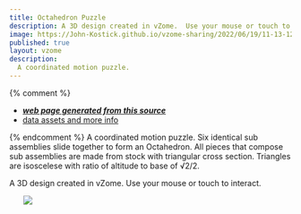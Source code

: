 ```yaml
---
title: Octahedron Puzzle 
description: A 3D design created in vZome.  Use your mouse or touch to interact.
image: https://John-Kostick.github.io/vzome-sharing/2022/06/19/11-13-12-Octahedron-Puzzle-3/Octahedron-Puzzle-3.png
published: true
layout: vzome
description: 
  A coordinated motion puzzle.
---
```


{% comment %}
 - [***web page generated from this source***](<https://John-Kostick.github.io/vzome-sharing/2022/06/19/Octahedron-Puzzle-3-11-13-12.html>)
 - [data assets and more info](<https://github.com/John-Kostick/vzome-sharing/tree/main/2022/06/19/11-13-12-Octahedron-Puzzle-3/>)
 
{% endcomment %}
  A coordinated motion puzzle. Six identical sub assemblies slide together to form an Octahedron.  All pieces that compose sub assemblies are made from stock with triangular cross section. Triangles are isoscelese with ratio of altitude to base of √2/2.

A 3D design created in vZome.  Use your mouse or touch to interact.

<vzome-viewer style="width: 87%; height: 60vh; margin: 5%"  show-scenes="true"
       src="https://John-Kostick.github.io/vzome-sharing/2022/06/19/11-13-12-Octahedron-Puzzle-3/Octahedron-Puzzle-3.vZome" >
  <img src="https://John-Kostick.github.io/vzome-sharing/2022/06/19/11-13-12-Octahedron-Puzzle-3/Octahedron-Puzzle-3.png" />
</vzome-viewer>
